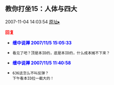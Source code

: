 ## 教你打坐15：人体与四大
2007-11-04 14:03:54
[原址▸](http://www.fxgan.com/chan_time/2007_07_12/756.htm)





**<font color='red'>回复</font>**


- **<font color='blue'>缠中说禅 2007/11/5 15:05:33</font>**
- ```
  看见了吧？顶是本ID的，底是本ID的，什么成本摊不下来？
  ```
- **<font color='blue'>缠中说禅 2007/11/5 11:40:58</font>**
- ```
  636这怎么不叫反弹？
  下午看本ID拉一截大的！
  ```
